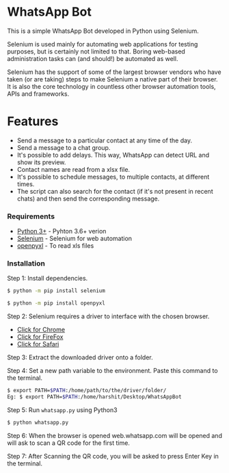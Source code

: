 # WhatsApp Bot

This is a simple WhatsApp Bot developed in Python using Selenium. 

Selenium is used mainly for automating web applications for testing purposes, but is certainly not limited to that. 
Boring web-based administration tasks can (and should!) be automated as well.

Selenium has the support of some of the largest browser vendors who have taken (or are taking) steps to make Selenium a native part of their browser. It is also the core technology in countless other browser automation tools, APIs and frameworks.

# Features

  - Send a message to a particular contact at any time of the day.
  - Send a message to a chat group.
  - It's possible to add delays. This way, WhatsApp can detect URL and show its preview.
  - Contact names are read from a xlsx file.
  - It's possible to schedule messages, to multiple contacts, at different times.
  - The script can also search for the contact (if it's not present in recent chats) and then send the corresponding message.
  
### Requirements

* [Python 3+](https://www.python.org/download/releases/3.0/?) - Pyhton 3.6+ verion
* [Selenium](https://github.com/SeleniumHQ/selenium) - Selenium for web automation
* [openpyxl](https://pypi.org/project/openpyxl/) - To read xls files

### Installation

Step 1: Install dependencies.

```sh
$ python -m pip install selenium
```

```sh
$ python -m pip install openpyxl
```

Step 2: Selenium requires a driver to interface with the chosen browser.

- [Click for Chrome](https://sites.google.com/a/chromium.org/chromedriver/downloads)
- [Click for FireFox](https://github.com/mozilla/geckodriver/releases)
- [Click for Safari](https://webkit.org/blog/6900/webdriver-support-in-safari-10)

Step 3: Extract the downloaded driver onto a folder.

Step 4: Set a new path variable to the environment. Paste this command to the terminal.

```sh
$ export PATH=$PATH:/home/path/to/the/driver/folder/
Eg: $ export PATH=$PATH:/home/harshit/Desktop/WhatsAppBot
```

Step 5: Run `whatsapp.py` using Python3
```sh
$ python whatsapp.py
```
Step 6: When the browser is opened web.whatsapp.com will be opened and will ask to scan a QR code for the first time.

Step 7: After Scanning the QR code, you will be asked to press Enter Key in the terminal.
